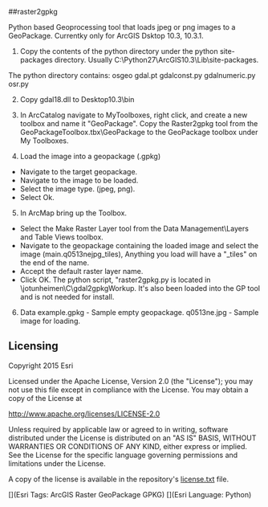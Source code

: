 ##raster2gpkg

Python based Geoprocessing tool that loads jpeg or png images to a GeoPackage. Currentky only for ArcGIS Dsktop 10.3, 10.3.1.

1) Copy the contents of the python directory under the python site-packages directory. Usually C:\Python27\ArcGIS10.3\Lib\site-packages.

The python directory contains:
osgeo
gdal.pt
gdalconst.py
gdalnumeric.py
osr.py

2) Copy gdal18.dll to Desktop10.3\bin

3) In ArcCatalog navigate to MyToolboxes, right click, and create a new toolbox and name it "GeoPackage". Copy the Raster2gpkg tool from the GeoPackageToolbox.tbx\GeoPackage to the GeoPackage toolbox under My Toolboxes.

4) Load the image into a geopackage (.gpkg)
 - Navigate to the target geopackage.
 - Navigate to the image to be loaded.
 - Select the image type. (jpeg, png).
 - Select Ok.

5) In ArcMap bring up the Toolbox.
 - Select the Make Raster Layer tool from the Data Management\Layers and Table Views toolbox.
 - Navigate to the geopackage containing the loaded image and select the image (main.q0513nejpg_tiles), Anything you load will have a "_tiles" on the end of the name.
 - Accept the default raster layer name.
 - Click OK. The python script, "raster2gpkg.py is located in \\jotunheimen\C\gdal2gpkgWorkup. It's also been loaded into the GP tool and is not needed for install.
 
6) Data
example.gpkg - Sample empty geopackage. 
q0513ne.jpg - Sample image for loading.

## Licensing
Copyright 2015 Esri

Licensed under the Apache License, Version 2.0 (the "License");
you may not use this file except in compliance with the License.
You may obtain a copy of the License at

   http://www.apache.org/licenses/LICENSE-2.0

Unless required by applicable law or agreed to in writing, software
distributed under the License is distributed on an "AS IS" BASIS,
WITHOUT WARRANTIES OR CONDITIONS OF ANY KIND, either express or implied.
See the License for the specific language governing permissions and
limitations under the License.

A copy of the license is available in the repository's [license.txt]( https://raw.github.com/Esri/quickstart-map-js/master/license.txt) file.

[](Esri Tags: ArcGIS Raster GeoPackage GPKG)
[](Esri Language: Python)​

